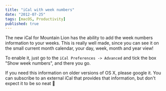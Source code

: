 ```yaml
---
title: "iCal with week numbers"
date: "2012-07-25"
tags: [macOS, Productivity]
published: true
---
```


The new iCal for Mountain Lion has the ability to add the week numbers
information to your weeks. This is really well made, since you can see it on the
small current month calendar, your day, week, month and year view!

To enable it, just go to the `iCal Preferences -> Advanced` and tick the box
"Show week numbers", and there you go.

If you need this information on older versions of OS X, please google it. You
can subscribe to an external iCal that provides that information, but don't
expect it to be so neat 🙂
